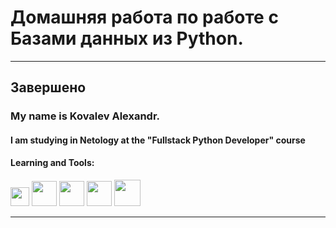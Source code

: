 Домашняя работа по работе с Базами данных из Python.
=

--- 
Завершено
---






### My name is **Kovalev Alexandr**.


#### I am studying in Netology at the "Fullstack Python Developer" course


 
#### Learning and Tools:
<div id="header" align="left">
  <img src="https://git-scm.com/images/logos/downloads/Git-Icon-1788C.png" width="30"/>
  <img src="https://devhero.app/images/project-2.png" width="40"/>
  <img src="https://cdn.icon-icons.com/icons2/112/PNG/96/python_18894.png" width="40"/>
  <img src="https://img.icons8.com/?size=1x&id=21813&format=png" width="40"/>
  <img src="https://mipped.com/f/data/avatars/s/97/97237.jpg" width="42"/>
</div>

---
<img src="https://komarev.com/ghpvc/?username=Kovalev-Alexandr&style=flat-square&color=blue" alt=""/>
